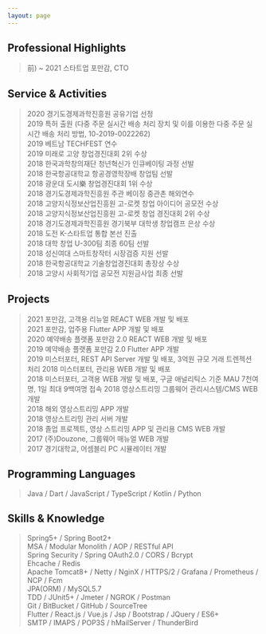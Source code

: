 ```yaml
---
layout: page
---
```

<script src="public/js/jquery-1.11.1.min.js"></script>
<script src="public/js/tagcloud.jquery.min.js"></script>
<style>
	#tagcloud {
    display: none;
		resize: none;
		border: none;
		outline: none;
		text-decoration: none;
		padding: auto;
		margin: auto;
		list-style-type: none;
	}
</style>
<script type="text/javascript">
  function isMobile(){
    var UserAgent = navigator.userAgent;
    if (UserAgent.match(/iPhone|iPod|Android|Windows CE|BlackBerry|Symbian|Windows Phone|webOS|Opera Mini|Opera Mobi|POLARIS|IEMobile|lgtelecom|nokia|SonyEricsson/i) != null           || UserAgent.match(/LG|SAMSUNG|Samsung/) != null) {
      return true;
    } else {
      return false;
    }
  }
</script>
<script type="text/javascript">
    var settings = {
    //height of sphere container
    height: 350,
    //width of sphere container
    width: 350,
    //radius of sphere
    radius: 100,
    //rotation speed
    speed: 0.5,
    //sphere rotations slower
    slower: 0.1,
    //delay between update position
    timer: 5,
    //dependence of a font size on axis Z
    fontMultiplier: 25,
    //tag css stylies on mouse over
    hoverStyle: {
        border: 'bold',
        color: '#0b2e6f'
    },
    //tag css stylies on mouse out
    mouseOutStyle: {
        border: '',
        color: ''
    }
    };
    $(document).ready(function(){
        if(isMobile()) {
            $('#tagcloud').hide();
        } else {
            $('#tagcloud').show();
            $('#tagcloud').tagoSphere(settings);
        }
    });
</script>

<div id="tagcloud">
	<ul>
	{% for tag in site.tags %}
		<li><a href="/tags/#{{ tag | first | slugize }}">{{ tag | first }}</a></li>
	{% endfor %}
	</ul>
</div>
<!--
<br><br>
<div style="overflow: hidden">
  <img src="/images/guam.png" style="width:100%; height:100%;">
<div>
<br><br>
-->

## Professional Highlights
> 前) ~ 2021 스타트업 포만감, CTO
  
## Service & Activities
> 2020 경기도경제과학진흥원 공유기업 선정  
> 2019 특허 출원 (다중 주문 실시간 배송 처리 장치 및 이를 이용한 다중 주문 실시간 배송 처리 방법, 10-2019-0022262)  
> 2019 베트남 TECHFEST 연수  
> 2019 미래로 고양 창업경진대회 2위 수상  
> 2018 한국과학창의재단 청년혁신가 인큐베이팅 과정 선발  
> 2018 한국항공대학교 항공경영학장배 창업팀 선발  
> 2018 광운대 도시樂 창업경진대회 1위 수상  
> 2018 경기도경제과학진흥원 주관 베이징 중관촌 해외연수  
> 2018 고양지식정보산업진흥원 고-로켓 창업 아이디어 공모전 수상  
> 2018 고양지식정보산업진흥원 고-로켓 창업 경진대회 2위 수상  
> 2018 경기도경제과학진흥원 경기북부 대학생 창업캠프 은상 수상  
> 2018 도전 K-스타트업 통합 본선 진출  
> 2018 대학 창업 U-300팀 최종 60팀 선발  
> 2018 성신여대 스마트창작터 시장검증 지원 선발  
> 2018 한국항공대학교 기술창업경진대회 총장상 수상  
> 2018 고양시 사회적기업 공모전 지원금사업 최종 선발  
  
## Projects
> 2021 포만감, 고객용 리뉴얼 REACT WEB 개발 및 배포  
> 2021 포만감, 업주용 Flutter APP 개발 및 배포  
> 2020 예약배송 플랫폼 포만감 2.0 REACT WEB 개발 및 배포  
> 2019 예약배송 플랫폼 포만감 2.0 Flutter APP 개발  
> 2019 미스터포터, REST API Server 개발 및 배포, 3억원 규모 거래 트렌젝션 처리
> 2018 미스터포터, 관리용 WEB 개발 및 배포  
> 2018 미스터포터, 고객용 WEB 개발 및 배포, 구글 애널리틱스 기준 MAU 7천여명, 1일 최대 9백여명 접속
> 2018 영상스트리밍 그룹웨어 관리시스템/CMS WEB 개발  
> 2018 해외 영상스트리밍 APP 개발  
> 2018 영상스트리밍 관리 서버 개발  
> 2018 졸업 프로젝트, 영상 스트리밍 APP 및 관리용 CMS WEB 개발  
> 2017 (주)Douzone, 그룹웨어 매뉴얼 WEB 개발  
> 2017 경기대학교, 어셈블리 PC 시뮬레이터 개발  

## Programming Languages
> Java / Dart / JavaScript / TypeScript / Kotlin / Python  
  
## Skills & Knowledge
> Spring5+ / Spring Boot2+  
> MSA / Modular Monolith / AOP / RESTful API  
> Spring Security / Spring OAuth2.0 / CORS / Bcrypt  
> Ehcache / Redis  
> Apache Tomcat8+ / Netty / NginX / HTTPS/2 / Grafana / Prometheus /  NCP / Fcm  
> JPA(ORM) / MySQL5.7  
> TDD / JUnit5+ / Jmeter /  NGROK / Postman  
> Git / BitBucket / GitHub / SourceTree  
> Flutter / React.js / Vue.js / Jsp / Bootstrap / JQuery / ES6+  
> SMTP / IMAPS / POP3S / hMailServer / ThunderBird  
  
